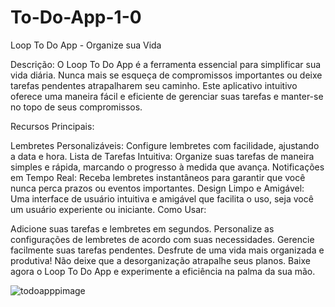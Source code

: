 # To-Do-App-1-0

Loop To Do App - Organize sua Vida

Descrição:
O Loop To Do App é a ferramenta essencial para simplificar sua vida diária. Nunca mais se esqueça de compromissos importantes ou deixe tarefas pendentes atrapalharem seu caminho. Este aplicativo intuitivo oferece uma maneira fácil e eficiente de gerenciar suas tarefas e manter-se no topo de seus compromissos.

Recursos Principais:

Lembretes Personalizáveis: Configure lembretes com facilidade, ajustando a data e hora.
Lista de Tarefas Intuitiva: Organize suas tarefas de maneira simples e rápida, marcando o progresso à medida que avança.
Notificações em Tempo Real: Receba lembretes instantâneos para garantir que você nunca perca prazos ou eventos importantes.
Design Limpo e Amigável: Uma interface de usuário intuitiva e amigável que facilita o uso, seja você um usuário experiente ou iniciante.
Como Usar:

Adicione suas tarefas e lembretes em segundos.
Personalize as configurações de lembretes de acordo com suas necessidades.
Gerencie facilmente suas tarefas pendentes.
Desfrute de uma vida mais organizada e produtiva!
Não deixe que a desorganização atrapalhe seus planos. Baixe agora o Loop To Do App e experimente a eficiência na palma da sua mão.

![todoapppimage](https://github.com/LucasDevMelo/To-Do-App-1-0/assets/110427652/98a35d25-c348-4516-ab9d-8ff660ccf843)
